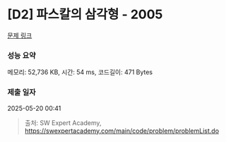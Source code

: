 # [D2] 파스칼의 삼각형 - 2005 

[문제 링크](https://swexpertacademy.com/main/code/problem/problemDetail.do?contestProbId=AV5P0-h6Ak4DFAUq) 

### 성능 요약

메모리: 52,736 KB, 시간: 54 ms, 코드길이: 471 Bytes

### 제출 일자

2025-05-20 00:41



> 출처: SW Expert Academy, https://swexpertacademy.com/main/code/problem/problemList.do